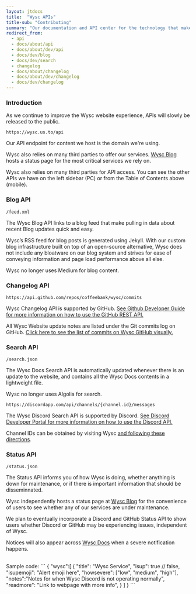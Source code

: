 ```yaml
---
layout: jtdocs
title:  "Wysc APIs"
title-sub: "Contributing"
summary: "Our documentation and API center for the technology that makes Wysc possible. Integrate Wysc into your product!"
redirect_from:
  - api
  - docs/about/api
  - docs/about/dev/api
  - docs/dev/blog
  - docs/dev/search
  - changelog
  - docs/about/changelog
  - docs/about/dev/changelog
  - docs/dev/changelog
---
```


### Introduction

As we continue to improve the Wysc website experience, APIs will slowly be released to the public.

```
https://wysc.us.to/api
```

Our API endpoint for content we host is the domain we're using.

Wysc also relies on many third parties to offer our services. [Wysc Blog](/blog) hosts a status page for the most critical services we rely on.

Wysc also relies on many third parties for API access. You can see the other APIs we have on the left sidebar (PC) or from the Table of Contents above (mobile).


### Blog API

```
/feed.xml
```

The Wysc Blog API links to a blog feed that make pulling in data about recent Blog updates quick and easy.

Wysc’s RSS feed for blog posts is generated using Jekyll. With our custom blog infrastructure built on top of an open-source alternative, Wysc does not include any bloatware on our blog system and strives for ease of conveying information and page load performance above all else.

Wysc no longer uses Medium for blog content.



### Changelog API

```
https://api.github.com/repos/coffeebank/wysc/commits
```

Wysc Changelog API is supported by GitHub. [See Github Developer Guide for more information on how to use the GitHub REST API.](https://developer.github.com/v3/repos/commits/)

All Wysc Website update notes are listed under the Git commits log on GitHub. [Click here to see the list of commits on Wysc GitHub visually.](https://github.com/coffeebank/wysc/commits/master)


### Search API

```
/search.json
```

The Wysc Docs Search API is automatically updated whenever there is an update to the website, and contains all the Wysc Docs contents in a lightweight file.

Wysc no longer uses Algolia for search.


```
https://discordapp.com/api/channels/{channel.id}/messages
```

The Wysc Discord Search API is supported by Discord. [See Discord Developer Portal for more information on how to use the Discord API.](https://discordapp.com/developers/docs/resources/channel#get-channel-messages)

Channel IDs can be obtained by visiting Wysc [and following these directions](https://support.discordapp.com/hc/en-us/articles/206346498-Where-can-I-find-my-User-Server-Message-ID-).




### Status API

```
/status.json
```

The Status API informs you of how Wysc is doing, whether anything is down for maintenance, or if there is important information that should be disseminnated.

Wysc independently hosts a status page at [Wysc Blog](/blog) for the convenience of users to see whether any of our services are under maintenance.

We plan to eventually incorporate a Discord and GitHub Status API to show users whether Discord or GitHub may be experiencing issues, independent of Wysc.

Notices will also appear across [Wysc Docs](/docs) when a severe notification happens.

<br>
Sample code:
```
{
  "wysc":[
    {
      "title": "Wysc Service",
      "isup": true // false,
      "isupemoji": "Alert emoji here",
      "howsevere": ["low", "medium", "high"],
      "notes":"Notes for when Wysc Discord is not operating normally",
      "readmore": "Link to webpage with more info",
    }
  ]
}
```
